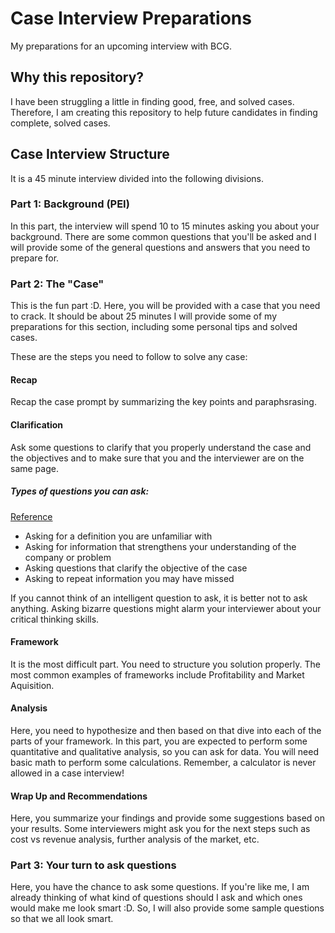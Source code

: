 # Case Interview Preparations
My preparations for an upcoming interview with BCG.

## Why this repository?
I have been struggling a little in finding good, free, and solved cases. Therefore, I am creating this repository to help future candidates in finding complete, solved cases.

## Case Interview Structure
It is a 45 minute interview divided into the following divisions.

### Part 1: Background (PEI)
In this part, the interview will spend 10 to 15 minutes asking you about your background. There are some common questions that you'll be asked and I will provide some of the general questions and answers that you need to prepare for.


### Part 2: The "Case"
This is the fun part :D. Here, you will be provided with a case that you need to crack. It should be about 25 minutes I will provide some of my preparations for this section, including some personal tips and solved cases.

These are the steps you need to follow to solve any case:
#### Recap
Recap the case prompt by summarizing the key points and paraphsrasing.
#### Clarification 
Ask some questions to clarify that you properly understand the case and the objectives and to make sure that you and the interviewer are on the same page.
##### Types of questions you can ask:
<a href = "https://hackingthecaseinterview.thinkific.com/courses/take/consulting/lessons/6142529-2-3-asking-clarifying-questions"> Reference </a>
<ul>
  <li> Asking for a definition you are unfamiliar with </li>
  <li> Asking for information that strengthens your understanding of the company or problem </li>
  <li> Asking questions that clarify the objective of the case</li>
  <li> Asking to repeat information you may have missed </li>  
</ul>
<p> If you cannot think of an intelligent question to ask, it is better not to ask anything. Asking bizarre questions might alarm your interviewer about your critical thinking skills. </p>

#### Framework
It is the most difficult part. You need to structure you solution properly. The most common examples of frameworks include Profitability and Market Aquisition.

#### Analysis
Here, you need to hypothesize and then based on that dive into each of the parts of your framework. In this part, you are expected to perform some quantitative and qualitative analysis, so you can ask for data. You will need basic math to perform some calculations. Remember, a calculator is never allowed in a case interview!

#### Wrap Up and Recommendations
Here, you summarize your findings and provide some suggestions based on your results. Some interviewers might ask you for the next steps such as cost vs revenue analysis, further analysis of the market, etc.

### Part 3: Your turn to ask questions
Here, you have the chance to ask some questions. If you're like me, I am already thinking of what kind of questions should I ask and which ones would make me look smart :D. So, I will also provide some sample questions so that we all look smart.

